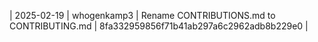 | 2025-02-19 | whogenkamp3 | Rename CONTRIBUTIONS.md to CONTRIBUTING.md | 8fa332959856f71b41ab297a6c2962adb8b229e0 |
